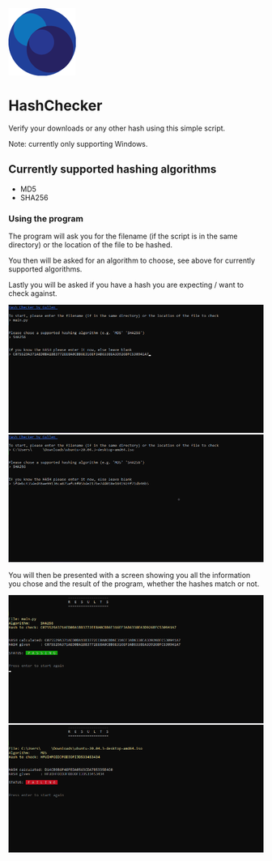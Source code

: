 <img src="images/logo.png">

# HashChecker

Verify your downloads or any other hash using this simple script.

Note: currently only supporting Windows.

## Currently supported hashing algorithms

* MD5
* SHA256

### Using the program
The program will ask you for the filename (if the script is in the same directory) or the location of the file to be hashed.

You then will be asked for an algorithm to choose, see above for currently supported algorithms.

Lastly you will be asked if you have a hash you are expecting / want to check against.

<img src="images/info1.png" width="600">
<img src="images/info2.png" width="600">

You will then be presented with a screen showing you all the information you chose and the result of the program, whether the hashes match or not.

<img src="images/results1.png" width="600">
<img src="images/results2.png" width="600">